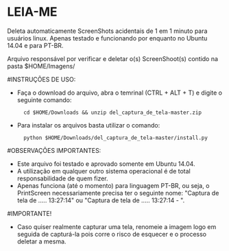 LEIA-ME
===================

Deleta automaticamente ScreenShots acidentais de 1 em 1 minuto para usuários linux. Apenas testado e funcionando por enquanto no Ubuntu 14.04 e para PT-BR.

Arquivo responsável por verificar e deletar o(s) ScreenShoot(s) contido na pasta $HOME/Imagens/ 

#INSTRUÇÕES DE USO:
- Faça o download do arquivo, abra o temrinal (CTRL + ALT + T) e digite o seguinte comando:

        cd $HOME/Downloads && unzip del_captura_de_tela-master.zip

- Para instalar os arquivos basta utilizar o comando:

        python $HOME/Downloads/del_captura_de_tela-master/install.py


#OBSERVAÇÕES IMPORTANTES: 
- Este arquivo foi testado e aprovado somente em Ubuntu 14.04.
- A utilização em qualquer outro sistema operacional é de total responsabilidade de quem fizer.
- Apenas funciona (até o momento) para linguagem PT-BR, ou seja, o PrintScreen necessariamente precisa ter o seguinte nome: "Captura de tela de ..... 13:27:14" ou "Captura de tela de ..... 13:27:14 - ".

#IMPORTANTE!
- Caso quiser realmente capturar uma tela, renomeie a imagem logo em seguida de capturá-la pois corre o risco de esquecer e o processo deletar a mesma.

